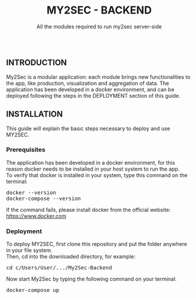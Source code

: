 <div align="center">

# MY2SEC - BACKEND
All the modules required to run my2sec server-side

</div>
<br><br>

## INTRODUCTION
My2Sec is a modular application: each module brings new functionalities to the app, like production, visualization and aggregation of data.
The application has been developed in a docker environment, and can be deployed following the steps in the DEPLOYMENT section of this guide. 

## INSTALLATION
This guide will explain the basic steps necessary to deploy and use MY2SEC.
### Prerequisites
The application has been developed in a docker environment, for this reason docker needs to be installed in your host system to run the app.<br>
To verify that docker is installed in your system, type this command on the terminal:
<pre>docker --version<br>docker-compose --version</pre>
If the command fails, please install docker from the official website: <a>https://www.docker.com</a>

### Deployment
To deploy MY2SEC, first clone this repository and put the folder anywhere in your file system.<br>
Then, cd into the downloaded directory, for example:
<pre>cd c/Users/User/.../My2Sec-Backend</pre>
Now start My2Sec by typing the following command on your terminal:
<pre>docker-compose up</pre>
